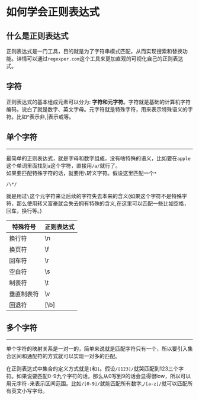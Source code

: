 # 如何学会正则表达式

## 什么是正则表达式

正则表达式是一门工具，目的就是为了字符串模式匹配，从而实现搜索和替换功能。详情可以通过`regexper.com`这个工具来更加直观的可视化自己的正则表达式。

## 字符

正则表达式的基本组成元素可以分为: <strong>字符和元字符</strong>。字符就是基础的计算机字符编码，说白了就是数字、英文字母。元字符就是特殊字符，用来表示特殊语义的字符。比如^表示非,|表示或等。

## 单个字符
---

最简单的正则表达式，就是字母和数字组成，没有啥特殊的语义，比如要在<code>apple</code>这个单词里面找到`a`这个字符，直接用<code>/a/</code>就行了。  
如果要匹配特殊字符的话，就要用`\`转义字符。假设这里匹配一个<code>*</code>  

```
/\*/
```

就是用过`\`这个元字符来让后续的字符失去本来的含义(如果这个字符不是特殊字符，那么使用转义富豪就会失去拥有特殊的含义,在这里可以匹配一些比如空格，回车，换行等。)

| 特殊符号 | 正则表达式 |
| ------ | ------ |
| 换行符 | \n |
| 换页符 | \f |
| 回车符 | \r |
| 空白符 | \s |
| 制表符 | \t |
| 垂直制表符 | \v |
| 回退符 | [\b] |


## 多个字符
---

单个字符的映射关系是一对一的，简单来说就是匹配字符只有一个，所以要引入集合区间和通配符的方式就可以实现一对多的匹配。  

在正则表达式中集合的定义方式就是`[`和`]`。假设<code>/[123]/</code>就哭匹配到123三个字符。如果说要匹配0-9九个字符的话，那么从0写到9的话会显得很low，所以可以用元字符`-`来表示区间范围。比如<code>/[0-9]/</code>就能匹配所有数字,<code>/[a-z]/</code>就可以匹配所有英文小写字母。